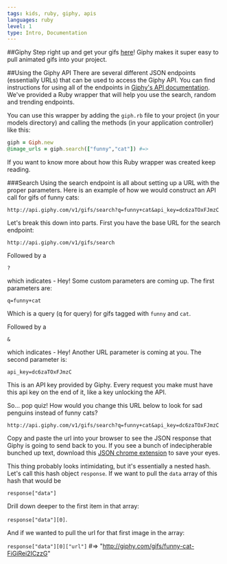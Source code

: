 ```yaml
---
tags: kids, ruby, giphy, apis
languages: ruby
level: 1
type: Intro, Documentation
---
```


##Giphy
Step right up and get your gifs [here](http://giphy.com/)! Giphy makes it super easy to pull animated gifs into your project.

##Using the Giphy API
There are several different JSON endpoints (essentially URLs) that can be used to access the Giphy API. You can find instructions for using all of the endpoints in [Giphy's API documentation](https://github.com/Giphy/GiphyAPI). We've provided a Ruby wrapper that will help you use the search, random and trending endpoints.

You can use this wrapper by adding the `giph.rb` file to your project (in your models directory) and calling the methods (in your application controller) like this:

```ruby
giph = Giph.new
@image_urls = giph.search(["funny","cat"]) #=>
```

If you want to know more about how this Ruby wrapper was created keep reading.

###Search
Using the search endpoint is all about setting up a URL with the proper parameters. Here is an example of how we would construct an API call for gifs of funny cats:
```
http://api.giphy.com/v1/gifs/search?q=funny+cat&api_key=dc6zaTOxFJmzC
```

Let's break this down into parts. First you have the base URL for the search endpoint:

```
http://api.giphy.com/v1/gifs/search
```
Followed by a

`?`

which indicates - Hey! Some custom parameters are coming up. The first parameters are:

`q=funny+cat`

Which is a query (q for query) for gifs tagged with `funny` and `cat`.

Followed by a

`&`

which indicates - Hey! Another URL parameter is coming at you. The second parameter is:

`api_key=dc6zaTOxFJmzC`

This is an API key provided by Giphy. Every request you make must have this api key on the end of it, like a key unlocking the API.

So... pop quiz! How would you change this URL below to look for sad penguins instead of funny cats?

```
http://api.giphy.com/v1/gifs/search?q=funny+cat&api_key=dc6zaTOxFJmzC
```

Copy and paste the url into your browser to see the JSON response that Giphy is going to send back to you. If you see a bunch of indecipherable bunched up text, download this [JSON chrome extension](https://chrome.google.com/webstore/detail/jsonview/chklaanhfefbnpoihckbnefhakgolnmc?hl=en) to save your eyes.

This thing probably looks intimidating, but it's essentially a nested hash. Let's call this hash object `response`. If we want to pull the `data` array of this hash that would be

`response["data"]`

Drill down deeper to the first item in that array:

`response["data"][0]`.

And if we wanted to pull the url for that first image in the array:

`response["data"][0]["url"]` #=> "http://giphy.com/gifs/funny-cat-FiGiRei2ICzzG"






